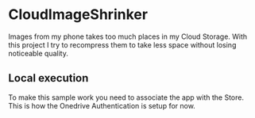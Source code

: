 # CloudImageShrinker
Images from my phone takes too much places in my Cloud Storage. With this project I try to recompress them to take less space without losing noticeable quality.

## Local execution
To make this sample work you need to associate the app with the Store. This is how the Onedrive Authentication is setup for now.
